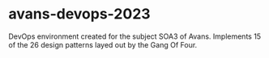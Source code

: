 # avans-devops-2023

DevOps environment created for the subject SOA3 of Avans.
Implements 15 of the 26 design patterns layed out by the Gang Of Four.
